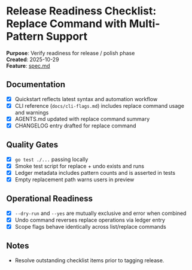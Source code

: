 # Release Readiness Checklist: Replace Command with Multi-Pattern Support

**Purpose**: Verify readiness for release / polish phase  
**Created**: 2025-10-29  
**Feature**: [spec.md](../spec.md)

## Documentation

- [x] Quickstart reflects latest syntax and automation workflow
- [x] CLI reference (`docs/cli-flags.md`) includes replace command usage and warnings
- [x] AGENTS.md updated with replace command summary
- [x] CHANGELOG entry drafted for replace command

## Quality Gates

- [x] `go test ./...` passing locally
- [x] Smoke test script for replace + undo exists and runs
- [x] Ledger metadata includes pattern counts and is asserted in tests
- [x] Empty replacement path warns users in preview

## Operational Readiness

- [x] `--dry-run` and `--yes` are mutually exclusive and error when combined
- [x] Undo command reverses replace operations via ledger entry
- [x] Scope flags behave identically across list/replace commands

## Notes

- Resolve outstanding checklist items prior to tagging release.

